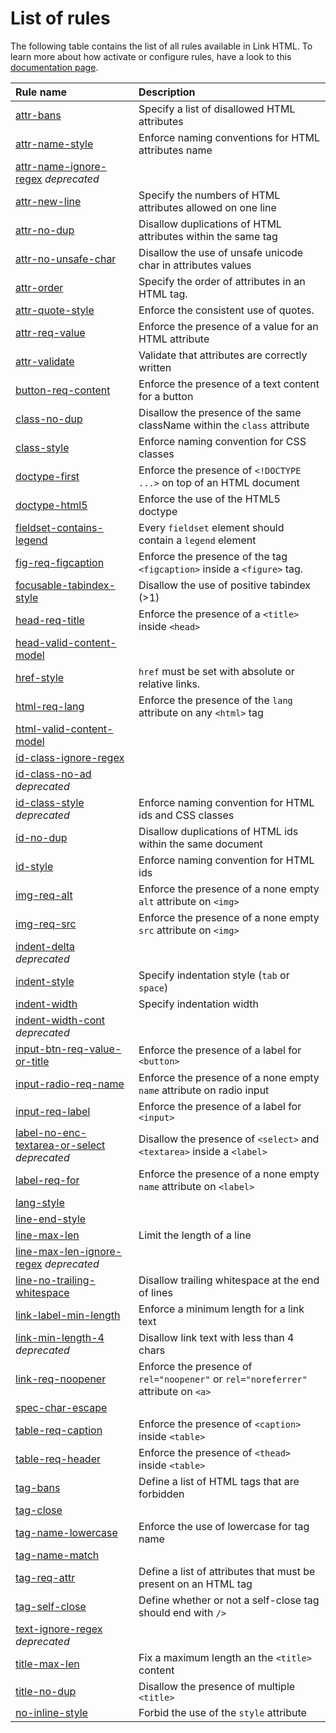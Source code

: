 # List of rules

The following table contains the list of all rules available in Link HTML.
To learn more about how activate or configure rules, have a look to this [documentation page](../configuration.md).

| Rule name                                                                                 | Description                                                                       |
| :-----------------------------------------------------------------------------------------| :-------------------------------------------------------------------------------  |
| [attr-bans](./list/attr-bans.md)                                                          | Specify a list of disallowed HTML attributes                                      |
| [attr-name-style](./list/attr-name-style.md)                                              | Enforce naming conventions for HTML attributes name                               |
| [attr-name-ignore-regex](./list/attr-name-ignore-regex.md) _deprecated_                   |                                                                                   |
| [attr-new-line](./list/attr-new-line.md)                                                  | Specify the numbers of HTML attributes allowed on one line                        |
| [attr-no-dup](./list/attr-no-dup.md)                                                      | Disallow duplications of HTML attributes within the same tag                      |
| [attr-no-unsafe-char](./list/attr-no-unsafe-char.md)                                      | Disallow the use of unsafe unicode char in attributes values                      |
| [attr-order](./list/attr-order.md)                                                        | Specify the order of attributes in an HTML tag.                                   |
| [attr-quote-style](./list/attr-quote-style.md)                                            | Enforce the consistent use of quotes.                                             |
| [attr-req-value](./list/attr-req-value.md)                                                | Enforce the presence of a value for an HTML attribute                             |
| [attr-validate](./list/attr-validate.md)                                                  | Validate that attributes are correctly written                                    |
| [button-req-content](./list/button-req-content.md)                                        | Enforce the presence of a text content for a button                               |
| [class-no-dup](./list/class-no-dup.md)                                                    | Disallow the presence of the same className within the `class` attribute          |
| [class-style](./list/class-style.md)                                                      | Enforce naming convention for CSS classes                                         |
| [doctype-first](./list/doctype-first.md)                                                  | Enforce the presence of `<!DOCTYPE ...>` on top of an HTML document               |
| [doctype-html5](./list/doctype-html5.md)                                                  | Enforce the use of the HTML5 doctype                                              |
| [fieldset-contains-legend](./list/fieldset-contains-legend.md)                            | Every `fieldset` element should contain a `legend` element                        |
| [fig-req-figcaption](./list/fig-req-figcaption.md)                                        | Enforce the presence of the tag `<figcaption>` inside a `<figure>` tag.           |
| [focusable-tabindex-style](./list/focusable-tabindex-style.md)                            | Disallow the use of positive tabindex (>1)                                        |
| [head-req-title](./list/head-req-title.md)                                                | Enforce the presence of a `<title>` inside `<head>`                               |
| [head-valid-content-model](./list/head-valid-content-model.md)                            |                                                                                   |
| [href-style](./list/href-style.md)                                                        | `href` must be set with absolute or relative links.                               |
| [html-req-lang](./list/html-req-lang.md)                                                  | Enforce the presence of the `lang` attribute on any `<html>` tag                  |
| [html-valid-content-model](./list/html-valid-content-model.md)                            |                                                                                   |
| [id-class-ignore-regex](./list/id-class-ignore-regex.md)                                  |                                                                                   |
| [id-class-no-ad](./list/id-class-no-ad.md) _deprecated_                                   |                                                                                   |
| [id-class-style](./list/id-class-style.md)  _deprecated_                                  | Enforce naming convention for HTML ids and CSS classes                            |
| [id-no-dup](./list/id-no-dup.md)                                                          | Disallow duplications of HTML ids within the same document                        |
| [id-style](./list/id-style.md)                                                            | Enforce naming convention for HTML ids                                            |
| [img-req-alt](./list/img-req-alt.md)                                                      | Enforce the presence of a none empty `alt` attribute on `<img>`                   |
| [img-req-src](./list/img-req-src.md)                                                      | Enforce the presence of a none empty `src` attribute on `<img>`                   |
| [indent-delta](./list/indent-delta.md) _deprecated_                                       |                                                                                   |
| [indent-style](./list/indent-style.md)                                                    | Specify indentation style (`tab` or `space`)                                      |
| [indent-width](./list/indent-width.md)                                                    | Specify indentation width                                                         |
| [indent-width-cont](./list/indent-width-cont.md) _deprecated_                             |                                                                                   |
| [input-btn-req-value-or-title](./list/input-btn-req-value-or-title.md)                    | Enforce the presence of a label for `<button>`                                    |
| [input-radio-req-name](./list/input-radio-req-name.md)                                    | Enforce the presence of a none empty `name` attribute on radio input              |
| [input-req-label](./list/input-req-label.md)                                              | Enforce the presence of a label for `<input>`                                     |
| [label-no-enc-textarea-or-select](./list/label-no-enc-textarea-or-select.md) _deprecated_ | Disallow the presence of `<select>` and `<textarea>` inside a `<label>`           |
| [label-req-for](./list/label-req-for.md)                                                  | Enforce the presence of a none empty `name` attribute on `<label>`                |
| [lang-style](./list/lang-style.md)                                                        |                                                                                   |
| [line-end-style](./list/line-end-style.md)                                                |                                                                                   |
| [line-max-len](./list/line-max-len.md)                                                    | Limit the length of a line                                                        |
| [line-max-len-ignore-regex](./list/line-max-len-ignore-regex.md) _deprecated_             |                                                                                   |
| [line-no-trailing-whitespace](./list/line-no-trailing-whitespace.md)                      | Disallow trailing whitespace at the end of lines                                  |
| [link-label-min-length](./list/link-label-min-length.md)                                  | Enforce a minimum length for a link text                                          |
| [link-min-length-4](./list/link-min-length-4.md)  _deprecated_                            | Disallow link text with less than 4 chars                                         |
| [link-req-noopener](./list/link-req-noopener.md)                                          | Enforce the presence of `rel="noopener"` or `rel="noreferrer"` attribute on `<a>` |
| [spec-char-escape](./list/spec-char-escape.md)                                            |                                                                                   |
| [table-req-caption](./list/table-req-caption.md)                                          | Enforce the presence of `<caption>` inside `<table>`                              |
| [table-req-header](./list/table-req-header.md)                                            | Enforce the presence of `<thead>` inside `<table>`                                |
| [tag-bans](./list/tag-bans.md)                                                            | Define a list of HTML tags that are forbidden                                     |
| [tag-close](./list/tag-close.md)                                                          |                                                                                   |
| [tag-name-lowercase](./list/tag-name-lowercase.md)                                        | Enforce the use of lowercase for tag name                                         |
| [tag-name-match](./list/tag-name-match.md)                                                |                                                                                   |
| [tag-req-attr](./list/tag-req-attr.md)                                                    | Define a list of attributes that must be present on an HTML tag                   |
| [tag-self-close](./list/tag-self-close.md)                                                | Define whether or not a self-close tag should end with `/>`                       |
| [text-ignore-regex](./list/text-ignore-regex.md) _deprecated_                             |                                                                                   |
| [title-max-len](./list/title-max-len.md)                                                  | Fix a maximum length an the `<title>` content                                     |
| [title-no-dup](./list/title-no-dup.md)                                                    | Disallow the presence of multiple `<title>`                                       |
| [no-inline-style](./list/no-inline-style.md)                                              | Forbid the use of the `style` attribute                                           |
